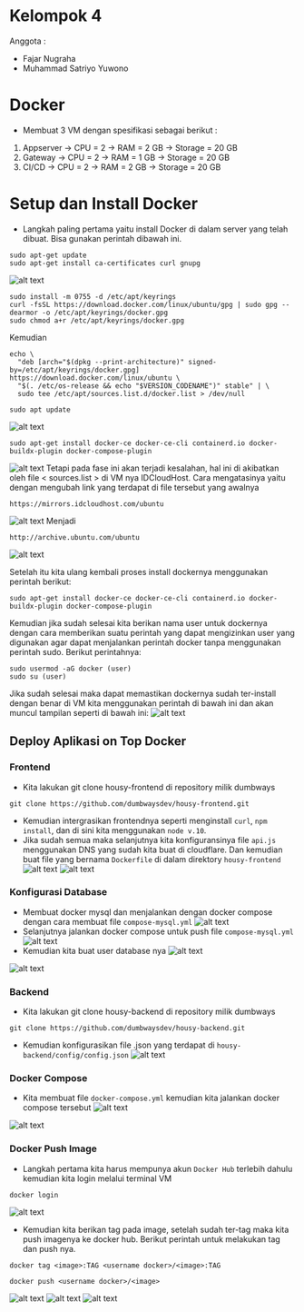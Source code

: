 # Kelompok 4
Anggota :
- Fajar Nugraha
- Muhammad Satriyo Yuwono

# Docker

- Membuat 3 VM dengan spesifikasi sebagai berikut :

1. Appserver  -> CPU = 2 -> RAM = 2 GB -> Storage = 20 GB 
2. Gateway    -> CPU = 2 -> RAM = 1 GB -> Storage = 20 GB 
3. CI/CD      -> CPU = 2 -> RAM = 2 GB -> Storage = 20 GB 

# Setup dan Install Docker
- Langkah paling pertama yaitu install Docker di dalam server yang telah dibuat. Bisa gunakan perintah dibawah ini.
```
sudo apt-get update
sudo apt-get install ca-certificates curl gnupg
```
![alt text](https://github.com/MuhSatriyo/devops17-dumbways--Muhammad-Satriyo-Yuwono-/blob/main/Stage-2/Week-2/1-Docker/Dokumentasi/Do1.jpeg)

```
sudo install -m 0755 -d /etc/apt/keyrings
curl -fsSL https://download.docker.com/linux/ubuntu/gpg | sudo gpg --dearmor -o /etc/apt/keyrings/docker.gpg
sudo chmod a+r /etc/apt/keyrings/docker.gpg
```
Kemudian
```
echo \
  "deb [arch="$(dpkg --print-architecture)" signed-by=/etc/apt/keyrings/docker.gpg] https://download.docker.com/linux/ubuntu \
  "$(. /etc/os-release && echo "$VERSION_CODENAME")" stable" | \
  sudo tee /etc/apt/sources.list.d/docker.list > /dev/null
```
```
sudo apt update
```
![alt text](https://github.com/MuhSatriyo/devops17-dumbways--Muhammad-Satriyo-Yuwono-/blob/main/Stage-2/Week-2/1-Docker/Dokumentasi/Do2.jpeg)
```
sudo apt-get install docker-ce docker-ce-cli containerd.io docker-buildx-plugin docker-compose-plugin
```
![alt text](https://github.com/MuhSatriyo/devops17-dumbways--Muhammad-Satriyo-Yuwono-/blob/main/Stage-2/Week-2/1-Docker/Dokumentasi/Do3.jpeg)
Tetapi pada fase ini akan terjadi kesalahan, hal ini di akibatkan oleh file < sources.list > di VM nya IDCloudHost. Cara mengatasinya yaitu dengan mengubah link yang terdapat di file tersebut yang awalnya 
```
https://mirrors.idcloudhost.com/ubuntu
```
![alt text](https://github.com/MuhSatriyo/devops17-dumbways--Muhammad-Satriyo-Yuwono-/blob/main/Stage-2/Week-2/1-Docker/Dokumentasi/Do5.jpeg)
Menjadi 
```
http://archive.ubuntu.com/ubuntu
```
![alt text](https://github.com/MuhSatriyo/devops17-dumbways--Muhammad-Satriyo-Yuwono-/blob/main/Stage-2/Week-2/1-Docker/Dokumentasi/Do4.jpeg)

Setelah itu kita ulang kembali proses install dockernya menggunakan perintah berikut:
```
sudo apt-get install docker-ce docker-ce-cli containerd.io docker-buildx-plugin docker-compose-plugin
```
Kemudian jika sudah selesai kita berikan nama user untuk dockernya dengan cara memberikan suatu perintah yang dapat mengizinkan user yang digunakan agar dapat menjalankan perintah docker tanpa menggunakan perintah sudo. Berikut perintahnya:
```
sudo usermod -aG docker (user)
sudo su (user)
```
Jika sudah selesai maka dapat memastikan dockernya sudah ter-install dengan benar di VM kita menggunakan perintah di bawah ini dan akan muncul tampilan seperti di bawah ini:
![alt text](https://github.com/MuhSatriyo/devops17-dumbways--Muhammad-Satriyo-Yuwono-/blob/main/Stage-2/Week-2/1-Docker/Dokumentasi/Do7.jpeg)

## Deploy Aplikasi on Top Docker
### Frontend

- Kita lakukan git clone housy-frontend di repository milik dumbways
```
git clone https://github.com/dumbwaysdev/housy-frontend.git
```
- Kemudian intergrasikan frontendnya seperti menginstall `curl`, `npm install`, dan di sini kita menggunakan `node v.10`.
- Jika sudah semua maka selanjutnya kita konfiguransinya file `api.js` menggunakan DNS yang sudah kita buat di cloudflare. Dan kemudian buat file yang bernama `Dockerfile` di dalam direktory `housy-frontend`
![alt text](https://github.com/MuhSatriyo/devops17-dumbways--Muhammad-Satriyo-Yuwono-/blob/main/Stage-2/Week-2/1-Docker/Dokumentasi/Do7.png)
![alt text](https://github.com/MuhSatriyo/devops17-dumbways--Muhammad-Satriyo-Yuwono-/blob/main/Stage-2/Week-2/1-Docker/Dokumentasi/Do8.png)

### Konfigurasi Database

- Membuat docker mysql dan menjalankan dengan docker compose dengan cara membuat file `compose-mysql.yml`
![alt text](https://github.com/MuhSatriyo/devops17-dumbways--Muhammad-Satriyo-Yuwono-/blob/main/Stage-2/Week-2/1-Docker/Dokumentasi/Do9.png)
- Selanjutnya jalankan docker compose untuk push file `compose-mysql.yml`
![alt text](https://github.com/MuhSatriyo/devops17-dumbways--Muhammad-Satriyo-Yuwono-/blob/main/Stage-2/Week-2/1-Docker/Dokumentasi/Do10.jpeg)
- Kemudian kita buat user database nya
![alt text](https://github.com/MuhSatriyo/devops17-dumbways--Muhammad-Satriyo-Yuwono-/blob/main/Stage-2/Week-2/1-Docker/Dokumentasi/Do11.jpeg)

![alt text](https://github.com/MuhSatriyo/devops17-dumbways--Muhammad-Satriyo-Yuwono-/blob/main/Stage-2/Week-2/1-Docker/Dokumentasi/Do12.jpeg)

### Backend
- Kita lakukan git clone housy-backend di repository milik dumbways
```
git clone https://github.com/dumbwaysdev/housy-backend.git
```
- Kemudian konfigurasikan file .json yang terdapat di `housy-backend/config/config.json`
![alt text](https://github.com/MuhSatriyo/devops17-dumbways--Muhammad-Satriyo-Yuwono-/blob/main/Stage-2/Week-2/1-Docker/Dokumentasi/Do19.png)

### Docker Compose
- Kita membuat file `docker-compose.yml` kemudian kita jalankan docker compose tersebut
![alt text](https://github.com/MuhSatriyo/devops17-dumbways--Muhammad-Satriyo-Yuwono-/blob/main/Stage-2/Week-2/1-Docker/Dokumentasi/Do13.png)

![alt text](https://github.com/MuhSatriyo/devops17-dumbways--Muhammad-Satriyo-Yuwono-/blob/main/Stage-2/Week-2/1-Docker/Dokumentasi/Do14.jpeg)

### Docker Push Image
- Langkah pertama kita harus mempunya akun `Docker Hub` terlebih dahulu kemudian kita login melalui terminal VM
```
docker login
```
![alt text](https://github.com/MuhSatriyo/devops17-dumbways--Muhammad-Satriyo-Yuwono-/blob/main/Stage-2/Week-2/1-Docker/Dokumentasi/Do15.jpeg)
- Kemudian kita berikan tag pada image, setelah sudah ter-tag maka kita push imagenya ke docker hub. Berikut perintah untuk melakukan tag dan push nya.
```
docker tag <image>:TAG <username docker>/<image>:TAG
```
```
docker push <username docker>/<image>
```
![alt text](https://github.com/MuhSatriyo/devops17-dumbways--Muhammad-Satriyo-Yuwono-/blob/main/Stage-2/Week-2/1-Docker/Dokumentasi/Do16.png)
![alt text](https://github.com/MuhSatriyo/devops17-dumbways--Muhammad-Satriyo-Yuwono-/blob/main/Stage-2/Week-2/1-Docker/Dokumentasi/Do17.jpeg)
![alt text](https://github.com/MuhSatriyo/devops17-dumbways--Muhammad-Satriyo-Yuwono-/blob/main/Stage-2/Week-2/1-Docker/Dokumentasi/Do18.png)
